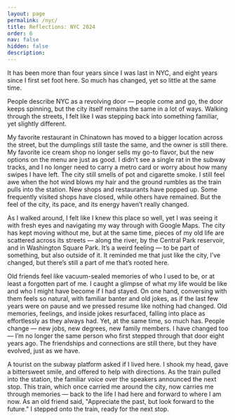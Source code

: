 ```yaml
---
layout: page
permalink: /nyc/
title: Reflections: NYC 2024
order: 6
nav: false
hidden: false
description: 
---
```


It has been more than four years since I was last in NYC, and eight years since I first set foot here. So much has changed, yet so little at the same time.

People describe NYC as a revolving door — people come and go, the door keeps spinning, but the city itself remains the same in a lot of ways. Walking through the streets, I felt like I was stepping back into something familiar, yet slightly different.

My favorite restaurant in Chinatown has moved to a bigger location across the street, but the dumplings still taste the same, and the owner is still there. My favorite ice cream shop no longer sells my go-to flavor, but the new options on the menu are just as good. I didn’t see a single rat in the subway tracks, and I no longer need to carry a metro card or worry about how many swipes I have left. The city still smells of pot and cigarette smoke. I still feel awe when the hot wind blows my hair and the ground rumbles as the train pulls into the station. New shops and restaurants have popped up. Some frequently visited shops have closed, while others have remained. But the feel of the city, its pace, and its energy haven’t really changed.

As I walked around, I felt like I knew this place so well, yet I was seeing it with fresh eyes and navigating my way through with Google Maps. The city has kept moving without me, but at the same time, pieces of my old life are scattered across its streets — along the river, by the Central Park reservoir, and in Washington Square Park. It’s a weird feeling — to be part of something, but also outside of it. It reminded me that just like the city, I’ve changed, but there’s still a part of me that’s rooted here.

Old friends feel like vacuum-sealed memories of who I used to be, or at least a forgotten part of me. I caught a glimpse of what my life would be like and who I might have become if I had stayed. On one hand, conversing with them feels so natural, with familiar banter and old jokes, as if the last few years were on pause and we pressed resume like nothing had changed. Old memories, feelings, and inside jokes resurfaced, falling into place as effortlessly as they always had. Yet, at the same time, so much has. People change — new jobs, new degrees, new family members. I have changed too — I’m no longer the same person who first stepped through that door eight years ago. The friendships and connections are still there, but they have evolved, just as we have. 

A tourist on the subway platform asked if I lived here. I shook my head, gave a bittersweet smile, and offered to help with directions. As the train pulled into the station, the familiar voice over the speakers announced the next stop. This train, which once carried me around the city, now carries me through memories — back to the life I had here and forward to where I am now. As an old friend said, "Appreciate the past, but look forward to the future." I stepped onto the train, ready for the next stop.
